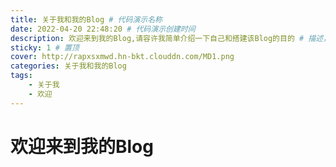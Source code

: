 ```yaml
---
title: 关于我和我的Blog # 代码演示名称
date: 2022-04-20 22:48:20 # 代码演示创建时间
description: 欢迎来到我的Blog,请容许我简单介绍一下自己和搭建该Blog的目的 # 描述，用来做主页文章内容节选
sticky: 1 # 置顶
cover: http://rapxsxmwd.hn-bkt.clouddn.com/MD1.png
categories: 关于我和我的Blog
tags: 
    - 关于我
    - 欢迎
---
```


# 欢迎来到我的Blog